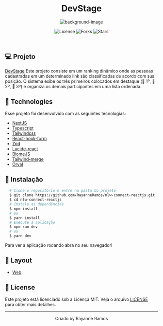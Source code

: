 <h1 align='center'>DevStage</h1>

<p align='center'>
  <img src='https://github.com/user-attachments/assets/d12d69f5-5978-43b3-9d73-52a5ecce73df' alt='background-image' />
</p>

<p  align='center'>
  <img src='https://img.shields.io/badge/license-MIT-%23835afd' alt='License' />
  <img src='https://img.shields.io/badge/forks-MIT-%23835afd' alt='Forks' />
  <img src='https://img.shields.io/badge/stars-MIT-%23835afd' alt='Stars' />
</p>

<br>

## 💻 Projeto

[DevStage]() Este projeto consiste em um ranking dinâmico onde as pessoas cadastradas em um determinado link são classificadas de acordo com sua posição. O sistema exibe os três primeiros colocados em destaque (🥇 1º, 🥈 2º, 🥉 3º) e organiza os demais participantes em uma lista ordenada.

## 🧪 Technologies

Esse projeto foi desenvolvido com as seguintes tecnologias:

- [NextJS](https://nextjs.org/)
- [Typescript](https://www.typescriptlang.org/)
- [Tailwindcss](https://tailwindcss.com/)
- [React-hook-form](https://www.react-hook-form.com/)
- [Zod](https://zod.dev/)
- [Lucide-react](https://lucide.dev/guide/packages/lucide-react)
- [BiomeJS](https://biomejs.dev/pt-br/)
- [Tailwind-merge](https://www.npmjs.com/package/tailwind-merge)
- [Orval](https://orval.dev/)

## 🚀 Instalação

```bash
  # Clone o repositório e entre na pasta do projeto
  $ git clone https://github.com/RayanneRamos/nlw-connect-reactjs.git
  $ cd nlw-connect-reactjs
  # Instale as dependências
  $ npm install
  # ou
  $ yarn install
  # Execute a aplicação
  $ npm run dev
  # ou
  $ yarn dev
```

Para ver a aplicação rodando abra no seu navegador!

## 🔖 Layout

- [Web](<https://www.figma.com/design/MBeMs6FYAhlDOlEuNEHiaZ/NLW-Connect-%E2%80%A2-DevStage-(Community)?node-id=0-1&t=W6X0WRubHmRd8pH4-1>)

## 📝 License

Este projeto está licenciado sob a Licença MIT. Veja o arquivo [LICENSE](LICENSE) para obter mais detalhes.

---

<p align='center'>Criado by Rayanne Ramos</p>

